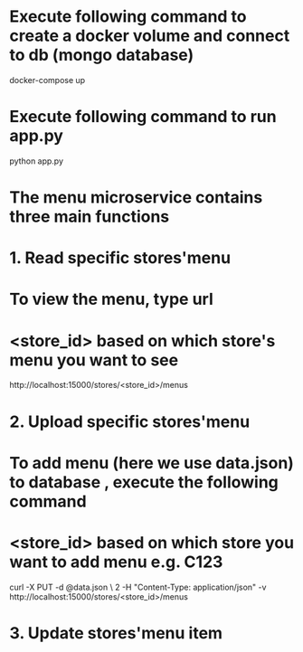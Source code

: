 # Execute following command to create a docker volume and connect to db (mongo database)
docker-compose up
# Execute following command to run app.py
python app.py

# The menu microservice contains three main functions
# 1. Read specific stores'menu
# To view the menu, type url 
# <store_id> based on which store's menu you want to see
http://localhost:15000/stores/<store_id>/menus

# 2. Upload specific stores'menu
# To add menu (here we use data.json) to database , execute the following command
# <store_id> based on which store you want to add menu e.g. C123
curl -X PUT -d @data.json \ 2 -H "Content-Type: application/json" -v http://localhost:15000/stores/<store_id>/menus

# 3. Update stores'menu item





